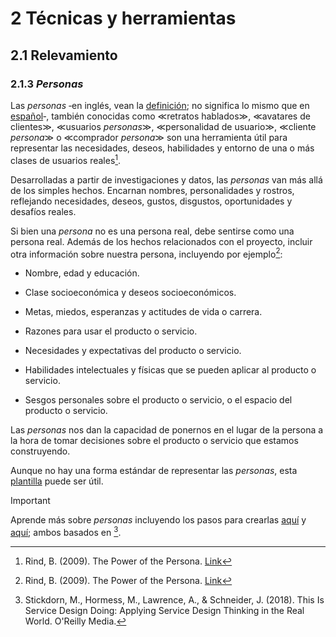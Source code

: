 # 2 Técnicas y herramientas

## 2.1 Relevamiento

### 2.1.3 *Personas*

Las *personas* ‑en inglés, vean la
[definición](https://dictionary.cambridge.org/dictionary/english/persona); no
significa lo mismo que en [español](https://dle.rae.es/persona)‑, también
conocidas como ≪retratos hablados≫, ≪avatares de clientes≫, ≪usuarios
*personas*≫, ≪personalidad de usuario≫, ≪cliente *persona*≫ o ≪comprador
*persona*≫ son una herramienta útil para representar las necesidades, deseos,
habilidades y entorno de una o más clases de usuarios reales[^1].

[^1]: Rind, B. (2009). The Power of the Persona.
  [Link](https://bonfire.typepad.com/bonfire/The-Power-of-the-Persona.pdf)

Desarrolladas a partir de investigaciones y datos, las *personas* van más allá
de los simples hechos. Encarnan nombres, personalidades y rostros, reflejando
necesidades, deseos, gustos, disgustos, oportunidades y desafíos reales.

Si bien una *persona* no es una persona real, debe sentirse como una persona
real. Además de los hechos relacionados con el proyecto, incluir otra
información sobre nuestra persona, incluyendo por ejemplo[^1]:

* Nombre, edad y educación.

* Clase socioeconómica y deseos socioeconómicos.

* Metas, miedos, esperanzas y actitudes de vida o carrera.

* Razones para usar el producto o servicio.

* Necesidades y expectativas del producto o servicio.

* Habilidades intelectuales y físicas que se pueden aplicar al producto o
  servicio.

* Sesgos personales sobre el producto o servicio, o el espacio del producto o
  servicio.

Las *personas* nos dan la capacidad de ponernos en el lugar de la persona a la
hora de tomar decisiones sobre el producto o servicio que estamos construyendo.

Aunque no hay una forma estándar de representar las *personas*, esta
[plantilla](/3_Plantillas/3_3_Personas.md) puede ser útil.

> [!IMPORTANT]
> Aprende más sobre *personas* incluyendo los pasos para crearlas
> [aquí](https://www.thisisservicedesigndoing.com/methods/creating-personas) y
> [aquí](https://www.thisisservicedesigndoing.com/methods/creating-personas-2);
> ambos basados en [^2].

[^2]: Stickdorn, M., Hormess, M., Lawrence, A., & Schneider, J. (2018). This Is
    Service Design Doing: Applying Service Design Thinking in the Real World.
    O'Reilly Media.
